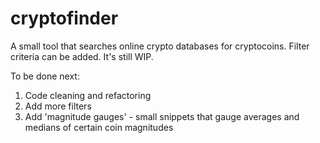 # cryptofinder

A small tool that searches online crypto databases for cryptocoins. Filter criteria can be added. It's still WIP.

To be done next:

1) Code cleaning and refactoring
2) Add more filters
3) Add 'magnitude gauges' - small snippets that gauge averages and medians of certain coin magnitudes

